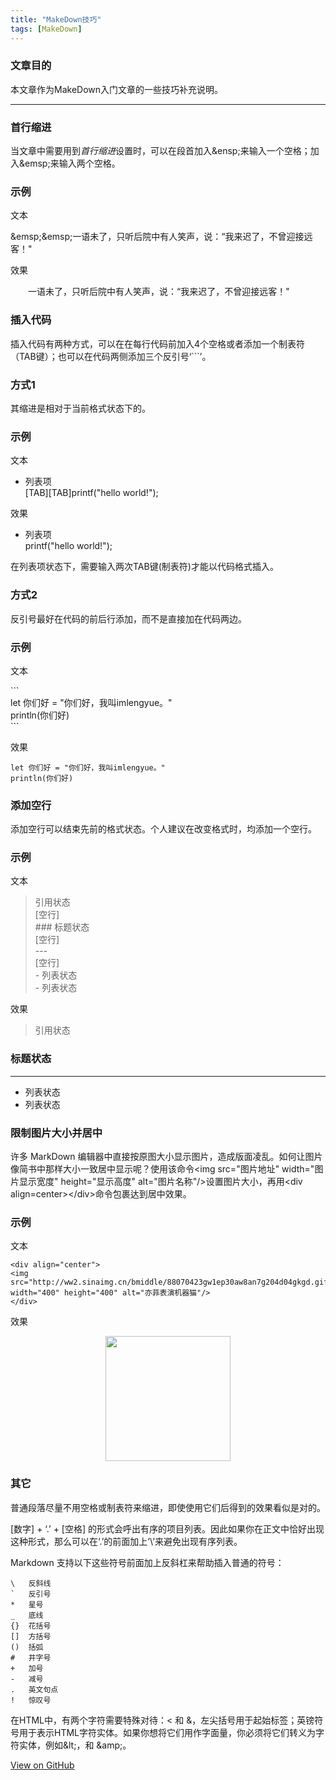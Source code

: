 ```yaml
---
title: "MakeDown技巧"
tags: [MakeDown]
---
```


### 文章目的

本文章作为MakeDown入门文章的一些技巧补充说明。

---

### 首行缩进

当文章中需要用到*首行缩进*设置时，可以在段首加入&amp;ensp;来输入一个空格；加入&amp;emsp;来输入两个空格。

### 示例
文本

&amp;emsp;&amp;emsp;一语未了，只听后院中有人笑声，说：“我来迟了，不曾迎接远客！"

效果

&emsp;&emsp;一语未了，只听后院中有人笑声，说：“我来迟了，不曾迎接远客！"

### 插入代码

插入代码有两种方式，可以在在每行代码前加入4个空格或者添加一个制表符（TAB键）；也可以在代码两侧添加三个反引号‘\`\`\`’。

### 方式1

其缩进是相对于当前格式状态下的。

### 示例

文本

+	列表项    
\[TAB\]\[TAB\]printf("hello world!");

效果

+	列表项    
		printf("hello world!");

在列表项状态下，需要输入两次TAB键(制表符)才能以代码格式插入。

### 方式2

反引号最好在代码的前后行添加，而不是直接加在代码两边。

### 示例

文本

\`\`\`    
let 你们好 = "你们好，我叫imlengyue。"    
println(你们好)    
\`\`\`

效果

```
let 你们好 = "你们好，我叫imlengyue。"
println(你们好)
```

### 添加空行

添加空行可以结束先前的格式状态。个人建议在改变格式时，均添加一个空行。

### 示例

文本

>引用状态    
\[空行\]    
\#\#\# 标题状态    
\[空行\]    
\-\-\-    
[空行]    
\- 列表状态    
\- 列表状态    

效果

>引用状态

### 标题状态

---

- 列表状态
- 列表状态

### 限制图片大小并居中

许多 MarkDown 编辑器中直接按原图大小显示图片，造成版面凌乱。如何让图片像简书中那样大小一致居中显示呢？使用该命令&lt;img src="图片地址" width="图片显示宽度" height="显示高度" alt="图片名称"/>设置图片大小，再用&lt;div align=center>&lt;/div>命令包裹达到居中效果。

### 示例

文本

	<div align="center">
	<img src="http://ww2.sinaimg.cn/bmiddle/88070423gw1ep30aw8an7g204d04gkgd.gif" width="400" height="400" alt="亦菲表演机器猫"/>
	</div>

效果

<div align="center"> 
<img src="http://ww2.sinaimg.cn/bmiddle/88070423gw1ep30aw8an7g204d04gkgd.gif" width="200" height="200">
</div>

### 其它

普通段落尽量不用空格或制表符来缩进，即使使用它们后得到的效果看似是对的。

\[数字\] \+ ‘\.’ \+ \[空格\] 的形式会呼出有序的项目列表。因此如果你在正文中恰好出现这种形式，那么可以在‘\.’的前面加上‘\\’来避免出现有序列表。

Markdown 支持以下这些符号前面加上反斜杠来帮助插入普通的符号：

```
\   反斜线
`   反引号
*   星号
_   底线
{}  花括号
[]  方括号
()  括弧
#   井字号
+   加号
-   减号
.   英文句点
!   惊叹号
```
在HTML中，有两个字符需要特殊对待：&lt; 和 &amp;，左尖括号用于起始标签；英镑符号用于表示HTML字符实体。如果你想将它们用作字面量，你必须将它们转义为字符实体，例如&amp;lt;，和 &amp;amp;。


<a href="https://github.com/imlengyue/imlengyue.github.io" target="_blank" class="btn btn-success"><i class="fa fa-github fa-lg"></i> View on GitHub</a>


